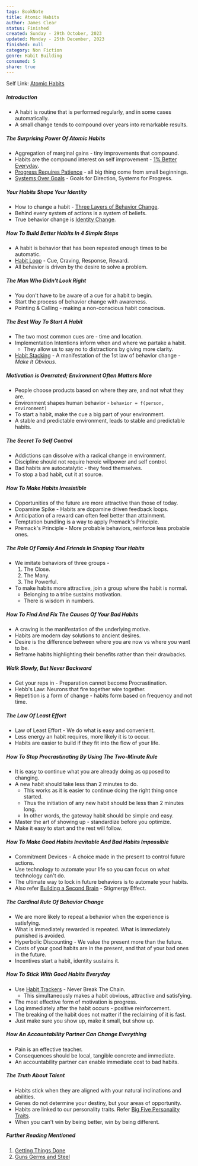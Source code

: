 ```yaml
---
tags: BookNote
title: Atomic Habits
author: James Clear
status: Finished
created: Sunday - 29th October, 2023
updated: Monday - 25th December, 2023
finished: null
category: Non Fiction
genre: Habit Building
consumed: 5
share: true
---
```


Self Link: [Atomic Habits](Atomic%20Habits.md)

##### Introduction

* A habit is routine that is performed regularly, and in some cases automatically.
* A small change tends to compound over years into remarkable results.

##### The Surprising Power Of Atomic Habits

* Aggregation of marginal gains - tiny improvements that compound.
* Habits are the compound interest on self improvement - [1% Better Everyday](./1%25%20Better%20Everyday.md).
* [Progress Requires Patience](./Progress%20Requires%20Patience.md) - all big thing come from small beginnings.
* [Systems Over Goals](./Systems%20Over%20Goals.md) - Goals for Direction, Systems for Progress.

##### Your Habits Shape Your Identity

* How to change a habit - [Three Layers of Behavior Change](./Three%20Layers%20of%20Behavior%20Change.md).
* Behind every system of actions is a system of beliefs.
* True behavior change is [Identity Change](./Identity%20Change.md).

##### How To Build Better Habits In 4 Simple Steps

* A habit is behavior that has been repeated enough times to be automatic.
* [Habit Loop](./Habit%20Loop.md) - Cue, Craving, Response, Reward.
* All behavior is driven by the desire to solve a problem.

##### The Man Who Didn't Look Right

* You don't have to be aware of a cue for a habit to begin.
* Start the process of behavior change with awareness.
* Pointing & Calling - making a non-conscious habit conscious.

##### The Best Way To Start A Habit

* The two most common cues are - time and location.
* Implementation Intentions inform when and where we partake a habit.
  * They allow us to say no to distractions by giving more clarity.
* [Habit Stacking](./Habit%20Stacking.md) - A manifestation of the 1st law of behavior change - *Make It Obvious*.

##### Motivation is Overrated; Environment Often Matters More

* People choose products based on where they are, and not what they are.
* Environment shapes human behavior - `behavior = f(person, environment)`
* To start a habit, make the cue a big part of your environment.
* A stable and predictable environment, leads to stable and predictable habits.

##### The Secret To Self Control

* Addictions can dissolve with a radical change in environment.
* Discipline should not require heroic willpower and self control.
* Bad habits are autocatalytic - they feed themselves.
* To stop a bad habit, cut it at source.

##### How To Make Habits Irresistible

* Opportunities of the future are more attractive than those of today.
* Dopamine Spike - Habits are dopamine driven feedback loops.
* Anticipation of a reward can often feel better than attainment.
* Temptation bundling is a way to apply Premack's Principle.
* Premack's Principle - More probable behaviors, reinforce less probable ones.

##### The Role Of Family And Friends In Shaping Your Habits

* We imitate behaviors of three groups - 
  1. The Close.
  1. The Many.
  1. The Powerful.
* To make habits more attractive, join a group where the habit is normal.
  * Belonging to a tribe sustains motivation.
  * There is wisdom in numbers.

##### How To Find And Fix The Causes Of Your Bad Habits

* A craving is the manifestation of the underlying motive.
* Habits are modern day solutions to ancient desires.
* Desire is the difference between where you are now vs where you want to be.
* Reframe habits highlighting their benefits rather than their drawbacks.

##### Walk Slowly, But Never Backward

* Get your reps in - Preparation cannot become Procrastination.
* Hebb's Law: Neurons that fire together wire together.
* Repetition is a form of change - habits form based on frequency and not time.

##### The Law Of Least Effort

* Law of Least Effort - We do what is easy and convenient.
* Less energy an habit requires, more likely it is to occur.
* Habits are easier to build if they fit into the flow of your life.

##### How To Stop Procrastinating By Using The Two-Minute Rule

* It is easy to continue what you are already doing as opposed to changing.
* A new habit should take less than 2 minutes to do.
  * This works as it is easier to continue doing the right thing once started.
  * Thus the initiation of any new habit should be less than 2 minutes long.
  * In other words, the gateway habit should be simple and easy.
* Master the art of showing up - standardize before you optimize.
* Make it easy to start and the rest will follow.

##### How To Make Good Habits Inevitable And Bad Habits Impossible

* Commitment Devices - A choice made in the present to control future actions.
* Use technology to automate your life so you can focus on what technology can't do.
* The ultimate way to lock in future behaviors is to automate your habits.
* Also refer [Building a Second Brain](./Building%20a%20Second%20Brain.md#^Chapter6) - Stigmergy Effect.

##### The Cardinal Rule Of Behavior Change

* We are more likely to repeat a behavior when the experience is satisfying.
* What is immediately rewarded is repeated. What is immediately punished is avoided.
* Hyperbolic Discounting - We value the present more than the future.
* Costs of your good habits are in the present, and that of your bad ones in the future.
* Incentives start a habit, identity sustains it.

##### How To Stick With Good Habits Everyday

* Use [Habit Trackers](Habit%20Trackers.md) - Never Break The Chain.
  * This simultaneously makes a habit obvious, attractive and satisfying.
* The most effective form of motivation is progress.
* Log immediately after the habit occurs - positive reinforcement.
* The breaking of the habit does not matter if the reclaiming of it is fast.
* Just make sure you show up, make it small, but show up.

##### How An Accountability Partner Can Change Everything

* Pain is an effective teacher.
* Consequences should be local, tangible concrete and immediate.
* An accountability partner can enable immediate cost to bad habits.

##### The Truth About Talent

* Habits stick when they are aligned with your natural inclinations and abilities.
* Genes do not determine your destiny, but your areas of opportunity.
* Habits are linked to our personality traits. Refer [Big Five Personality Traits](./Big%20Five%20Personality%20Traits.md).
* When you can't win by being better, win by being different.

##### Further Reading Mentioned

1. [Getting Things Done](./Getting%20Things%20Done.md)
1. [Guns Germs and Steel](./Guns%20Germs%20and%20Steel.md)

